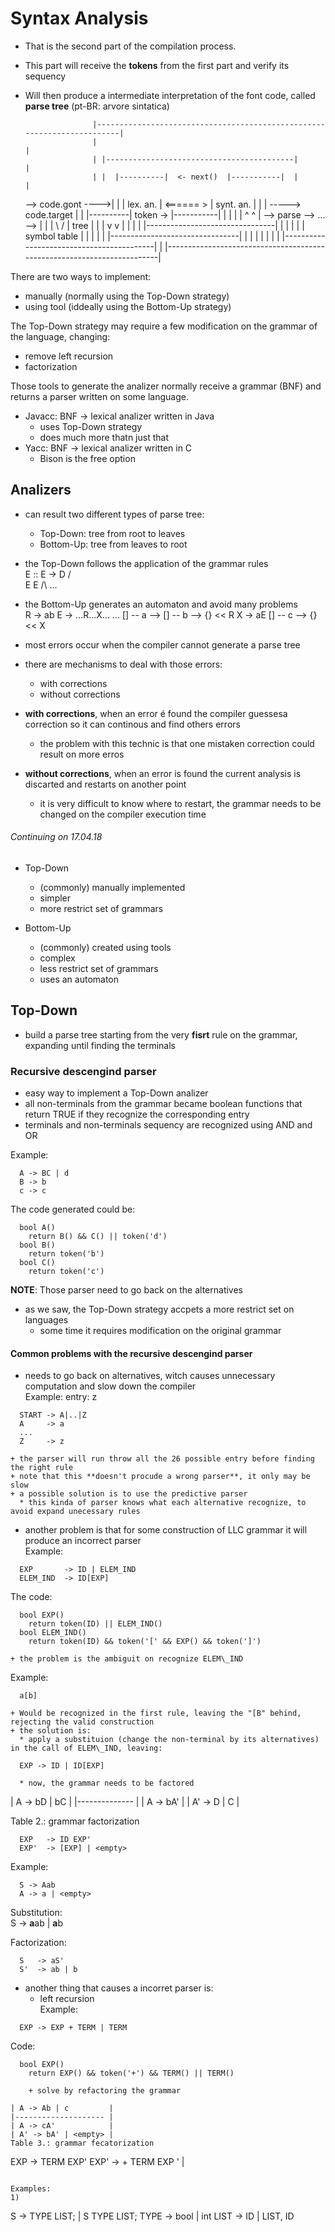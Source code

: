 # Syntax Analysis
- That is the second part of the compilation process. 
- This part will receive the **tokens** from the first part and verify its sequency  
- Will then produce a intermediate interpretation of the font code, called **parse tree** (pt-BR: arvore sintatica)  

                     |------------------------------------------------------------------------|
                     |                                                                        |
                     | |------------------------------------------|                           |
                     | |  |----------|  <- next()  |-----------|  |                           |
  --> code.gont ---->| |  | lex. an. |  <====== >  | synt. an. |  |                           |  -----> code.target
                     | |  |----------|   token ->  |-----------|  |                           |
                     | |   ^                                  ^   | --> parse --> ... -->     |
                     | |    \                                /    |      tree                 |
                     | |     v                              v     |                           |
                     | |    |--------------------------------|    |                           |
                     | |    |         symbol table           |    |                           |
                     | |    |--------------------------------|    |                           |
                     | |                                          |                           |
                     | |------------------------------------------|                           |
                     |------------------------------------------------------------------------|


There are two ways to implement:
  - manually (normally using the Top-Down strategy)  
  - using tool (iddeally using the Bottom-Up strategy)  

The Top-Down strategy may require a few modification on the grammar of the language, changing:  
  - remove left recursion  
  - factorization  

Those tools to generate the analizer normally receive a grammar (BNF) and returns a parser written on some language.
  - Javacc: BNF -> lexical analizer written in Java  
    + uses Top-Down strategy  
    + does much more thatn just that  
  - Yacc: BNF -> lexical analizer written in C  
    + Bison is the free option  

## Analizers
  - can result two different types of parse tree:  
    + Top-Down: tree from root to leaves  
    + Bottom-Up: tree from leaves to root  

  - the Top-Down follows the application of the grammar rules  
    E    :: E -> D
    /\
   E  E
  /\  ...

  - the Bottom-Up generates an automaton and avoid many problems  
    R -> ab             E -> ...R...X...
    ...                 [] -- a --> [] -- b --> {} << R
    X -> aE                           \[] -- c --> {} << X

  - most errors occur when the compiler cannot generate a parse tree  

  - there are mechanisms to deal with those errors:  
    + with corrections  
    + without corrections  
  
  - **with corrections**, when an error é found the compiler guessesa correction so it can continous and find others errors  
    + the problem with this technic is that one mistaken correction could result on more erros  

  - **without corrections**, when an error is found the current analysis is discarted and restarts on another point  
    + it is very difficult to know where to restart, the grammar needs to be changed on the compiler execution time  

###### Continuing on 17.04.18

- Top-Down
  + (commonly) manually implemented  
  + simpler  
  + more restrict set of grammars  

- Bottom-Up
  + (commonly) created using tools  
  + complex  
  + less restrict set of grammars  
  + uses an automaton  

## Top-Down  
- build a parse tree starting from the very **fisrt** rule on the grammar, expanding until finding the terminals  

### Recursive descengind parser  
- easy way to implement a Top-Down analizer  
- all non-terminals from the grammar became boolean functions that return TRUE if they recognize the corresponding entry  
- terminals and non-terminals sequency are recognized using AND and OR  

Example:  
```
  A -> BC | d
  B -> b
  c -> c
```
The code generated could be:
```
  bool A() 
    return B() && C() || token('d')
  bool B()
    return token('b')
  bool C()
    return token('c')
```
**NOTE**: Those parser need to go back on the alternatives  

- as we saw, the Top-Down strategy accpets a more restrict set on languages
  + some time it requires modification on the original grammar  

#### Common problems with the recursive descengind parser
  - needs to go back on alternatives, witch causes unnecessary computation and slow down the compiler  
Example: entry: z
```
  START -> A|..|Z
  A     -> a
  ...
  Z     -> z
```
    + the parser will run throw all the 26 possible entry before finding the right rule  
    + note that this **doesn't procude a wrong parser**, it only may be slow  
    + a possible solution is to use the predictive parser  
      * this kinda of parser knows what each alternative recognize, to avoid expand unecessary rules  

  - another problem is that for some construction of LLC grammar it will produce an incorrect parser  
Example:
```
  EXP       -> ID | ELEM_IND
  ELEM_IND  -> ID[EXP]
```
The code:
```
  bool EXP()
    return token(ID) || ELEM_IND()
  bool ELEM_IND()
    return token(ID) && token('[' && EXP() && token(']')
```
    + the problem is the ambiguit on recognize ELEM\_IND 

Example:
```
  a[b]
```
    + Would be recognized in the first rule, leaving the "[B" behind, rejecting the valid construction  
    + the solution is:
      * apply a substituion (change the non-terminal by its alternatives) in the call of ELEM\_IND, leaving: 
```
  EXP -> ID | ID[EXP]
```
      * now, the grammar needs to be factored  

| A -> bD | bC  |
|-------------- |
| A -> bA'      |
| A' -> D | C   |

Table 2.: grammar factorization  
```
  EXP   -> ID EXP' 
  EXP'  -> [EXP] | <empty>  
```

Example:  
```
  S -> Aab  
  A -> a | <empty>  
```

Substitution:  
  S -> **a**ab | **a**b  

Factorization:  
```
  S   -> aS'  
  S'  -> ab | b  
```

  - another thing that causes a incorret parser is:  
    + left recursion  
Example: 
```
  EXP -> EXP + TERM | TERM  
```
Code:  
```
  bool EXP()  
    return EXP() && token('+') && TERM() || TERM()  

    + solve by refactoring the grammar  

| A -> Ab | c         |
|-------------------- |
| A -> cA'            |
| A' -> bA' | <empty> |
Table 3.: grammar fecatorization  

```
  EXP   -> TERM EXP'
  EXP'  -> + TERM EXP ' | <empty>

```

Examples: 
1)
```
  S     -> TYPE LIST; | S TYPE  LIST;
  TYPE  -> bool | int
  LIST  -> ID | LIST, ID
```

